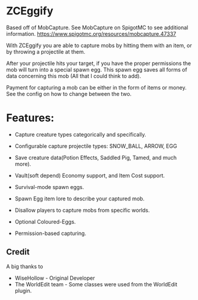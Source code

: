 # ZCEggify
Based off of MobCapture.
See MobCapture on SpigotMC to see additional information. 
https://www.spigotmc.org/resources/mobcapture.47337

With ZCEggify you are able to capture mobs by hitting them with an item, or by throwing a projectile at them.

After your projectile hits your target, if you have the proper permissions the mob will turn into a special spawn egg. This spawn egg saves all forms of data concerning this mob (All that I could think to add).

Payment for capturing a mob can be either in the form of items or money. See the config on how to change between the two.

# Features:

-  Capture creature types categorically and specifically.
  
-  Configurable capture projectile types: SNOW_BALL, ARROW, EGG
  
-  Save creature data(Potion Effects, Saddled Pig, Tamed, and much more).
  
-  Vault(soft depend) Economy support, and Item Cost support.
  
-  Survival-mode spawn eggs.
  
-  Spawn Egg item lore to describe your captured mob.
  
-  Disallow players to capture mobs from specific worlds.
  
-  Optional Coloured-Eggs.
  
-  Permission-based capturing.

## Credit
A big thanks to
- WiseHollow - Original Developer
- The WorldEdit team - Some classes were used from the WorldEdit plugin.
